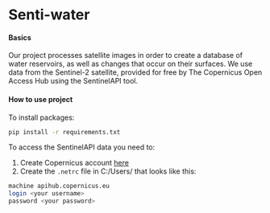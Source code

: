 # Senti-water

#### Basics
Our project processes satellite images in order to create a database of water reservoirs, as well as changes that occur on their surfaces.
We use data from the Sentinel-2 satellite, provided for free by The Copernicus Open Access Hub using the SentinelAPI tool.

#### How to use project
To install packages:
```bash
pip install -r requirements.txt
```
To access the SentinelAPI data you need to:
1. Create Copernicus account [here](https://scihub.copernicus.eu/userguide/SelfRegistration)
2. Create the ```.netrc``` file in C:/Users/<User> that looks like this:
```bash
machine apihub.copernicus.eu
login <your username>
password <your password>
```
